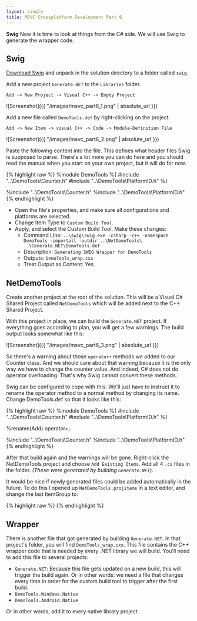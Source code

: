 ```yaml
---
layout: single
title: MSVC Crossplatform Development Part 6
---
```

**Swig** Now it is time to look at things from the C# side. We will use Swig to generate the wrapper code.
<!--more-->

## Swig

[Download Swig](http://www.swig.org/) and unpack in the solution directory to a folder called `swig`.

Add a new project `Generate.NET` to the `Libraries` folder.

`Add -> New Project -> Visual C++ -> Empty Project`

![Screenshot]({{ "/images/msvc_part6_1.png" | absolute_url }})

Add a new file called `DemoTools.def` by right-clicking on the project.

`Add -> New Item -> visual C++ -> Code -> Module-Definition File`

![Screenshot]({{ "/images/msvc_part6_2.png" | absolute_url }})

Paste the following content into the file. This defines what header files Swig is supposed to parse. There's a lot more you can do here and you should read the manual when you start on your own project, but it will do for now.

{% highlight raw %}
%module DemoTools
%{
#include "..\DemoTools\Counter.h"
#include "..\DemoTools\PlatformID.h"
%}

%include "..\DemoTools\Counter.h"
%include "..\DemoTools\PlatformID.h"
{% endhighlight %}

* Open the file's properties, and make sure all configurations and platforms are selected.
* Change Item Type to `Custom Build Tool`.
* Apply, and select the Custom Build Tool. Make these changes:
    + Command Line: `..\swig\swig.exe -csharp -c++ -namespace DemoTools -importall -outdir ..\NetDemoTools\  ..\Generate.NET\DemoTools.def`
    + Description: `Generating SWIG Wrapper for DemoTools`
    + Outputs: `DemoTools_wrap.cxx`
    + Treat Output as Content: Yes

## NetDemoTools

Create another project at the root of the solution. This will be a Visual C# Shared Project called `NetDemoTools` which will be added next to the C++ Shared Project.

With this project in place, we can build the `Generate.NET` project. If everything goes according to plan, you will get a few warnings. The build output looks somewhat like this:

![Screenshot]({{ "/images/msvc_part6_3.png" | absolute_url }})

So there's a warning about those `operator+` methods we added to our Counter class. And we should care about that warning because it is the only way we have to change the counter value. And indeed, C# does not do operator overloading. That's why Swig cannot convert these methods.

Swig can be configured to cope with this. We'll just have to instruct it to rename the operator method to a normal method by changing its name. Change DemoTools.def so that it looks like this:

{% highlight raw %}
%module DemoTools
%{
#include "..\DemoTools\Counter.h"
#include "..\DemoTools\PlatformID.h"
%}

%rename(Add) operator+;

%include "..\DemoTools\Counter.h"
%include "..\DemoTools\PlatformID.h"
{% endhighlight %}

After that build again and the warnings will be gone. Right-click the NetDemoTools project and choose `Add Existing Items`. Add all 4 `.cs` files in the folder. *(These were generated by building `Generate.NET`)*.

It would be nice if newly generated files could be added automatically in the future. To do this I opened up `NetDemoTools.projitems` in a text editor, and change the last ItemGroup to:

{% highlight raw %}
<ItemGroup>
    <Compile Include="$(MSBuildThisFileDirectory)*.cs" />
</ItemGroup>
{% endhighlight %}

## Wrapper
There is another file that got generated by building `Generate.NET`. In that project's folder, you will find `DemoTools_wrap.cxx`. This file contains the C++ wrapper code that is needed by every .NET library we will build. You'll need to add this file to several projects:

- `Generate.NET`: Because this file gets updated on a new build, this will trigger the build again. Or in other words: we need a file that changes every time in order for the custom build tool to trigger after the first build.
- `DemoTools.Windows.Native`
- `DemoTools.Android.Native`

Or in other words, add it to every native library project.